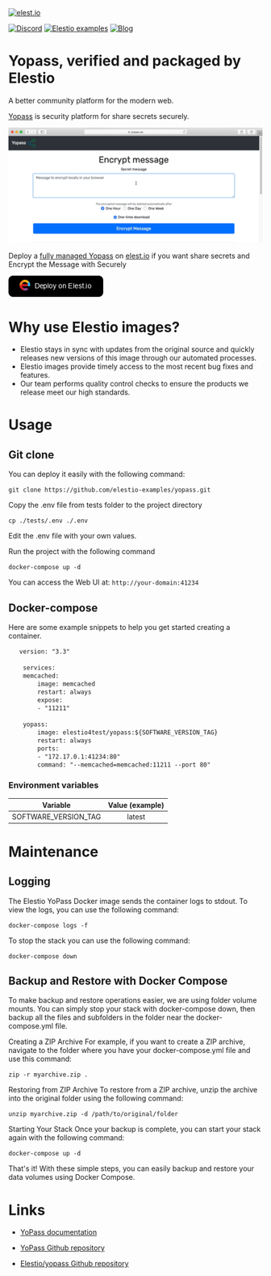 <a href="https://elest.io">
  <img src="https://elest.io/images/elestio.svg" alt="elest.io" width="150" height="75">
</a>

[![Discord](https://img.shields.io/static/v1.svg?logo=discord&color=f78A38&labelColor=083468&logoColor=ffffff&style=for-the-badge&label=Discord&message=community)](https://discord.gg/4T4JGaMYrD "Get instant assistance and engage in live discussions with both the community and team through our chat feature.")
[![Elestio examples](https://img.shields.io/static/v1.svg?logo=github&color=f78A38&labelColor=083468&logoColor=ffffff&style=for-the-badge&label=github&message=open%20source)](https://github.com/elestio-examples "Access the source code for all our repositories by viewing them.")
[![Blog](https://img.shields.io/static/v1.svg?color=f78A38&labelColor=083468&logoColor=ffffff&style=for-the-badge&label=elest.io&message=Blog)](https://blog.elest.io "Latest news about elestio, open source software, and DevOps techniques.")

# Yopass, verified and packaged by Elestio

A better community platform for the modern web.

[Yopass](https://yopass.se/) is security platform for share secrets securely.

<img src="https://github.com/elestio-examples/yopass/raw/main/yopass.gif" alt="yopass" width="800">

Deploy a <a target="_blank" href="https://elest.io/open-source/yopass">fully managed Yopass</a> on <a target="_blank" href="https://elest.io/">elest.io</a> if you want share secrets and Encrypt the Message with Securely

[![deploy](https://github.com/elestio-examples/yopass/raw/main/deploy-on-elestio.png)](https://dash.elest.io/deploy?source=cicd&social=dockerCompose&url=https://github.com/elestio-examples/yopass)

# Why use Elestio images?

- Elestio stays in sync with updates from the original source and quickly releases new versions of this image through our automated processes.
- Elestio images provide timely access to the most recent bug fixes and features.
- Our team performs quality control checks to ensure the products we release meet our high standards.

# Usage

## Git clone

You can deploy it easily with the following command:

    git clone https://github.com/elestio-examples/yopass.git

Copy the .env file from tests folder to the project directory

    cp ./tests/.env ./.env

Edit the .env file with your own values.


Run the project with the following command

    docker-compose up -d

You can access the Web UI at: `http://your-domain:41234`

## Docker-compose

Here are some example snippets to help you get started creating a container.

       version: "3.3"

        services:
        memcached:
            image: memcached
            restart: always
            expose:
            - "11211"

        yopass:
            image: elestio4test/yopass:${SOFTWARE_VERSION_TAG}
            restart: always
            ports:
            - "172.17.0.1:41234:80"
            command: "--memcached=memcached:11211 --port 80"

### Environment variables

|       Variable       | Value (example) |
| :------------------: | :-------------: |
| SOFTWARE_VERSION_TAG |     latest      |


# Maintenance

## Logging

The Elestio YoPass Docker image sends the container logs to stdout. To view the logs, you can use the following command:

    docker-compose logs -f

To stop the stack you can use the following command:

    docker-compose down

## Backup and Restore with Docker Compose

To make backup and restore operations easier, we are using folder volume mounts. You can simply stop your stack with docker-compose down, then backup all the files and subfolders in the folder near the docker-compose.yml file.

Creating a ZIP Archive
For example, if you want to create a ZIP archive, navigate to the folder where you have your docker-compose.yml file and use this command:

    zip -r myarchive.zip .

Restoring from ZIP Archive
To restore from a ZIP archive, unzip the archive into the original folder using the following command:

    unzip myarchive.zip -d /path/to/original/folder

Starting Your Stack
Once your backup is complete, you can start your stack again with the following command:

    docker-compose up -d

That's it! With these simple steps, you can easily backup and restore your data volumes using Docker Compose.

# Links

- <a target="_blank" href="https://yopass.se/">YoPass documentation</a>

- <a target="_blank" href="https://github.com/jhaals/yopass">YoPass Github repository</a>

- <a target="_blank" href="https://github.com/elestio-examples/yopass">Elestio/yopass Github repository</a>
